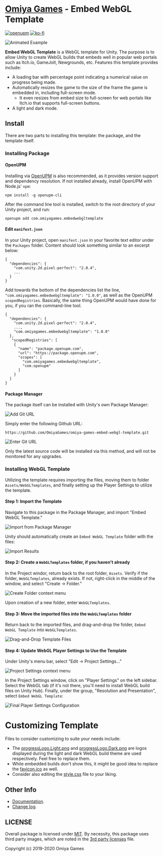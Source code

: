 # [Omiya Games](https://www.omiyagames.com/) - Embed WebGL Template

[![openupm](https://img.shields.io/npm/v/com.omiyagames.embedwebgltemplate?label=openupm&registry_uri=https://package.openupm.com)](https://openupm.com/packages/com.omiyagames.embedwebgltemplate/) [![ko-fi](https://www.ko-fi.com/img/githubbutton_sm.svg)](https://ko-fi.com/I3I51KS8F)

![Animated Example](/Documentation~/example.gif)

**Embed WebGL Template** is a WebGL template for Unity.  The purpose is to allow Unity to create WebGL builds that embeds well in popular web portals such as Itch.io, GameJolt, Newgrounds, etc.  Features this template provides include:

- A loading bar with percentage point indicating a numerical value on progress being made.
- Automatically resizes the game to the size of the frame the game is embedded in, including full-screen mode.
    - It even resizes from embed size to full-screen for web portals like Itch.io that supports full-screen buttons.
- A light and dark mode.

## Install

There are two parts to installing this template: the package, and the template itself.

### Installing Package

#### OpenUPM

Installing via [OpenUPM](https://openupm.com/) is also recommended, as it provides version support and dependency resolution.  If not installed already, install OpenUPM with Node.js' `npm`:
```
npm install -g openupm-cli
```
After the command line tool is installed, switch to the root directory of your Unity project, and run:
```
openupm add com.omiyagames.embedwebgltemplate
```

#### Edit `manifest.json`

In your Unity project, open `manifest.json` in your favorite text editor under the `Packages` folder. Content should look something similar to an excerpt below:
```
{
  "dependencies": {
    "com.unity.2d.pixel-perfect": "2.0.4",
    ...
  }
}
```
Add towards the bottom of the dependencies list the line, `"com.omiyagames.embedwebgltemplate": "1.0.0"`, as well as the OpenUPM `scopedRegistries`. Basically, the same thing OpenUPM would have done for you, if you ran the command-line tool.
```
{
  "dependencies": {
    "com.unity.2d.pixel-perfect": "2.0.4",
    ...,
    "com.omiyagames.embedwebgltemplate": "1.0.0"
  },
   "scopedRegistries": [
    {
      "name": "package.openupm.com",
      "url": "https://package.openupm.com",
      "scopes": [
        "com.omiyagames.embedwebgltemplate",
        "com.openupm"
      ]
    }
  ]
}
```

#### Package Manager

The package itself can be installed with Unity's own Package Manager:

![Add Git URL](/Documentation~/packageManager1.png)

Simply enter the following Github URL:
```
https://github.com/OmiyaGames/omiya-games-embed-webgl-template.git
```

![Enter Git URL](/Documentation~/packageManager2.png)

Only the latest source code will be installed via this method, and will not be monitored for any upgrades.

### Installing WebGL Template

Utilizing the template requires importing the files, moving them to folder `Assets/WebGLTemplates`, and finally setting up the Player Settings to utilize the template.

#### Step 1: Import the Template

Navigate to this package in the Package Manager, and import "Embed WebGL Template."

![Import from Package Manager](/Documentation~/packageManager3.png)

Unity should automatically create an `Embed WebGL Template` folder with the files:

![Import Results](/Documentation~/project1.png)

#### Step 2: Create a `WebGLTemplates` folder, if you haven't already

In the Project windor, return back to the root folder, `Assets`. Verify if the folder, `WebGLTemplates`, already exists. If not, right-click in the middle of the window, and select "Create -> Folder."

![Create Folder context menu](/Documentation~/project2.png)

Upon creation of a new folder, enter `WebGLTemplates`.

#### Step 3: Move the imported files into the `WebGLTemplates` folder

Return back to the imported files, and drag-and-drop the folder, `Embed WebGL Template` into `WebGLTemplates`.

![Drag-and-Drop Template Files](/Documentation~/project3.png)

#### Step 4: Update WebGL Player Settings to Use the Template

Under Unity's menu bar, select "Edit -> Project Settings..."

![Project Settings context menu](/Documentation~/settings1.png)

In the Project Settings window, click on "Player Settings" on the left sidebar. Select the WebGL tab (if it's not there, you'll need to install WebGL build files on Unity Hub). Finally, under the group, "Resolution and Presentation", select `Embed WebGL Template`:

![Final Player Settings Configuration](/Documentation~/settings2.png)

# Customizing Template

Files to consider customizing to suite your needs include:

- The [progressLogo.Light.png](/Samples~/UnityTemplate/progressLogo.Light.png) and [progressLogo.Dark.png](/Samples~/UnityTemplate/progressLogo.Dark.png) are logos displayed during the light and dark WebGL build theme are used respectively. Feel free to replace them.
- While embedded builds don't show this, it might be good idea to replace the [favicon.ico](/Samples~/UnityTemplate/favicon.ico) as well.
- Consider also editing the [style.css](/Samples~/UnityTemplate/TemplateData/style.css) file to your liking.

## Other Info

- [Documentation](/Documentation~/EmbedWebGLTemplate.md).
- [Change log](/CHANGELOG.md).

## LICENSE

Overall package is licensed under [MIT](/LICENSE.md). By necessity, this package uses third party images, which are noted in the [3rd party licenses](/THIRD%20PARTY%20NOTICES.md) file.

Copyright (c) 2019-2020 Omiya Games
